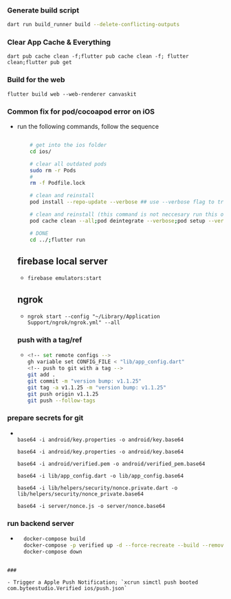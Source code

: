 ### Generate build script

```bash
dart run build_runner build --delete-conflicting-outputs
```

### Clear App Cache & Everything

```
dart pub cache clean -f;flutter pub cache clean -f; flutter clean;flutter pub get
```

### Build for the web

```
flutter build web --web-renderer canvaskit
```

### Common fix for pod/cocoapod error on iOS

- run the following commands, follow the sequence

  ```bash

      # get into the ios folder
      cd ios/

      # clear all outdated pods
      sudo rm -r Pods
      #
      rm -f Podfile.lock

      # clean and reinstall
      pod install --repo-update --verbose ## use --verbose flag to track the changes, bacause this install can take up to 15mins since 'MobileVLCKit' is very big.

      # clean and reinstall (this command is not neccesary run this only if the one above failed/didn't work)
      pod cache clean --all;pod deintegrate --verbose;pod setup --verbose;pod install --verbose

      # DONE
      cd ../;flutter run
  ```

  ## firebase local server

  - `firebase emulators:start`

  ## ngrok

  - `ngrok start --config "~/Library/Application Support/ngrok/ngrok.yml" --all`

  ### push with a tag/ref

  - ```bash
    <!-- set remote configs -->
    gh variable set CONFIG_FILE < "lib/app_config.dart"
    <!-- push to git with a tag -->
    git add .
    git commit -m "version bump: v1.1.25"
    git tag -a v1.1.25 -m "version bump: v1.1.25"
    git push origin v1.1.25
    git push --follow-tags

    ```

### prepare secrets for git

- ```

  base64 -i android/key.properties -o android/key.base64

  base64 -i android/key.properties -o android/key.base64

  base64 -i android/verified.pem -o android/verified_pem.base64

  base64 -i lib/app_config.dart -o lib/app_config.base64

  base64 -i lib/helpers/security/nonce.private.dart -o lib/helpers/security/nonce_private.base64

  base64 -i server/nonce.js -o server/nonce.base64

  ```

### run backend server

- ```bash
    docker-compose build
    docker-compose -p verified up -d --force-recreate --build --remove-orphans --timestamps
    docker-compose down

````

###

- Trigger a Apple Push Notification; `xcrun simctl push booted com.byteestudio.Verified ios/push.json`
